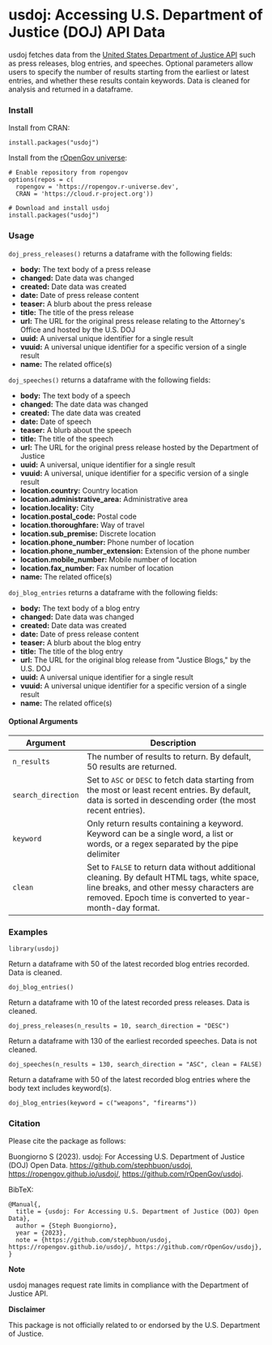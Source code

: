 # usdoj: Accessing U.S. Department of Justice (DOJ) API Data

usdoj fetches data from the [United States Department of Justice API](https://www.justice.gov/developer/api-documentation/api_v1) such as press releases, blog entries, and speeches. Optional parameters allow users to specify the number of results starting from the earliest or latest entries, and whether these results contain keywords. Data is cleaned for analysis and returned in a dataframe.

### Install 

Install from CRAN:
```
install.packages("usdoj")
```

Install from the [rOpenGov universe](https://ropengov.r-universe.dev/ui#builds):
```
# Enable repository from ropengov
options(repos = c(
  ropengov = 'https://ropengov.r-universe.dev',
  CRAN = 'https://cloud.r-project.org'))
  
# Download and install usdoj
install.packages("usdoj")
```

### Usage

`doj_press_releases()` returns a dataframe with the following fields: 

- **body:** The text body of a press release
- **changed:** Date data was changed
- **created:** Date data was created
- **date:** Date of press release content
- **teaser:** A blurb about the press release
- **title:** The title of the press release
- **url:** The URL for the original press release relating to the Attorney's Office and hosted by the U.S. DOJ
- **uuid:** A universal unique identifier for a single result
- **vuuid:** A universal unique identifier for a specific version of a single result
- **name:** The related office(s)

`doj_speeches()` returns a dataframe with the following fields: 

- **body:** The text body of a speech
- **changed:** The date data was changed 
- **created:** The date data was created
- **date:** Date of speech
- **teaser:** A blurb about the speech
- **title:** The title of the speech
- **url:** The URL for the original press release hosted by the Department of Justice
- **uuid:** A universal, unique identifier for a single result
- **vuuid:** A universal, unique identifier for a specific version of a single result
- **location.country:** Country location
- **location.administrative_area:** Administrative area
- **location.locality:** City 
- **location.postal_code:** Postal code
- **location.thoroughfare:** Way of travel
- **location.sub_premise:** Discrete location
- **location.phone_number:** Phone number of location
- **location.phone_number_extension:** Extension of the phone number
- **location.mobile_number:** Mobile number of location
- **location.fax_number:** Fax number of location
- **name:** The related office(s)

`doj_blog_entries` returns a dataframe with the following fields: 

- **body:** The text body of a blog entry
- **changed:** Date data was changed
- **created:** Date data was created
- **date:** Date of press release content
- **teaser:** A blurb about the blog entry
- **title:** The title of the blog entry
- **url:** The URL for the original blog release from "Justice Blogs," by the U.S. DOJ
- **uuid:** A universal unique identifier for a single result
- **vuuid:** A universal unique identifier for a specific version of a single result
- **name:** The related office(s)

#### Optional Arguments

| Argument | Description |
| ------------- | ------------- |
| `n_results`  | The number of results to return. By default, 50 results are returned.  |
| `search_direction`  | Set to `ASC` or `DESC` to fetch data starting from the most or least recent entries. By default, data is sorted in descending order (the most recent entries).  |
| `keyword` | Only return results containing a keyword. Keyword can be a single word, a list or words, or a regex separated by the pipe delimiter|
| `clean` | Set to `FALSE` to return data without additional cleaning. By default HTML tags, white space, line breaks, and other messy characters are removed. Epoch time is converted to year-month-day format.  |

### Examples

```
library(usdoj)
```

Return a dataframe with 50 of the latest recorded blog entries recorded. Data is cleaned. 
```
doj_blog_entries()
```

Return a dataframe with 10 of the latest recorded press releases. Data is cleaned. 
```
doj_press_releases(n_results = 10, search_direction = "DESC")
```

Return a dataframe with 130 of the earliest recorded speeches. Data is not cleaned. 
```
doj_speeches(n_results = 130, search_direction = "ASC", clean = FALSE)
```

Return a dataframe with 50 of the latest recorded blog entries where the body text includes keyword(s).
```
doj_blog_entries(keyword = c("weapons", "firearms"))
```


### Citation

Please cite the package as follows: 

Buongiorno S (2023). usdoj: For Accessing U.S. Department of Justice (DOJ) Open Data. https://github.com/stephbuon/usdoj, https://ropengov.github.io/usdoj/, https://github.com/rOpenGov/usdoj.

BibTeX: 

```
@Manual{,
  title = {usdoj: For Accessing U.S. Department of Justice (DOJ) Open Data},
  author = {Steph Buongiorno},
  year = {2023},
  note = {https://github.com/stephbuon/usdoj,
https://ropengov.github.io/usdoj/, https://github.com/rOpenGov/usdoj},
}
```

**Note**

usdoj manages request rate limits in compliance with the Department of Justice API. 

**Disclaimer**

This package is not officially related to or endorsed by the U.S. Department of Justice. 

